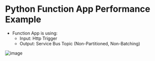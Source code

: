 # Python Function App Performance Example
  - Function App is using:
    -  Input: Http Trigger
    -  Output: Service Bus Topic (Non-Partitioned, Non-Batching)

![image](https://github.com/user-attachments/assets/8b1eb517-8de1-43a1-80af-c9d723eab1e0)

